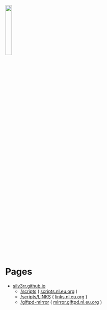 <img src="https://avatars.githubusercontent.com/u/20193226?v=4" height="20%" width="20%" >

# Pages

- [silv3rr.github.io](https://silv3rr.github.io)
  - [/scripts](https://silv3rr.github.io/scripts) ( [scripts.nl.eu.org](https://scripts.nl.eu.org) )
  - [/scripts/LINKS](https://silv3rr.github.io/scripts/LINKS/) ( [links.nl.eu.org](https://links.nl.eu.org) )
  - [/glftpd-mirror](https://silv3rr.github.io/glftpd-mirror) ( [mirror.glftpd.nl.eu.org](https://mirror.glftpd.nl.eu.org) )
